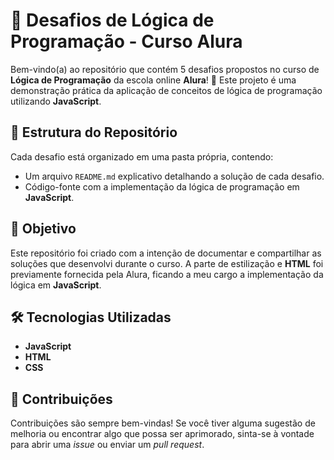 # 🧩 Desafios de Lógica de Programação - Curso Alura

Bem-vindo(a) ao repositório que contém 5 desafios propostos no curso de **Lógica de Programação** da escola online **Alura**! 🚀 
Este projeto é uma demonstração prática da aplicação de conceitos de lógica de programação utilizando **JavaScript**.

## 📂 Estrutura do Repositório

Cada desafio está organizado em uma pasta própria, contendo:

- Um arquivo `README.md` explicativo detalhando a solução de cada desafio.
- Código-fonte com a implementação da lógica de programação em **JavaScript**.

## 🎯 Objetivo

Este repositório foi criado com a intenção de documentar e compartilhar as soluções que desenvolvi durante o curso. A parte de estilização e **HTML** foi previamente fornecida pela Alura, ficando a meu cargo a implementação da lógica em **JavaScript**.

## 🛠️ Tecnologias Utilizadas

- **JavaScript**
- **HTML**
- **CSS**

## 🤝 Contribuições

Contribuições são sempre bem-vindas! Se você tiver alguma sugestão de melhoria ou encontrar algo que possa ser aprimorado, sinta-se à vontade para abrir uma *issue* ou enviar um *pull request*. 

